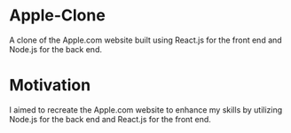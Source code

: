 # Apple-Clone 

A clone of the Apple.com website built using React.js for the front end and Node.js for the back end.
# Motivation

I aimed to recreate the Apple.com website to enhance my skills by utilizing Node.js for the back end and React.js for the front end.
